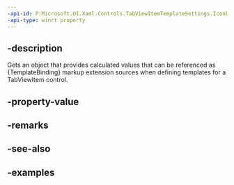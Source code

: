 ```yaml
---
-api-id: P:Microsoft.UI.Xaml.Controls.TabViewItemTemplateSettings.IconElement
-api-type: winrt property
---
```


## -description

Gets an object that provides calculated values that can be referenced as {TemplateBinding} markup extension sources when defining templates for a TabViewItem control.

## -property-value

## -remarks

## -see-also

## -examples

